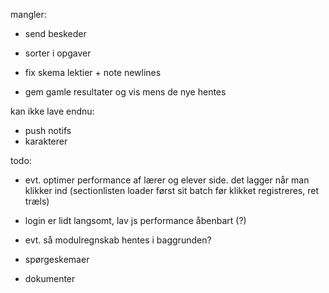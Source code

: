 mangler:
- send beskeder
- sorter i opgaver
- fix skema lektier + note newlines

- gem gamle resultater og vis mens de nye hentes

kan ikke lave endnu:
- push notifs
- karakterer

todo:
- evt. optimer performance af lærer og elever side. det lagger når man klikker ind (sectionlisten loader først sit batch før klikket registreres, ret træls)
- login er lidt langsomt, lav js performance åbenbart (?)
- evt. så modulregnskab hentes i baggrunden?

- spørgeskemaer
- dokumenter